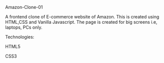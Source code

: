 Amazon-Clone-01

A frontend clone of E-commerce website of Amazon. This is created using HTML,CSS and Vanilla Javascript. The page is created for big screens i.e, laptops, PCs only.

Technologies:

HTML5

CSS3

